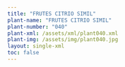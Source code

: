 ```yaml
---
title: "FRUTES CITRIO SIMIL"
plant-name: "FRUTES CITRIO SIMIL"
plant-number: "040"
plant-xml: /assets/xml/plant040.xml
plant-img: /assets/img/plant040.jpg
layout: single-xml
toc: false
---
```

